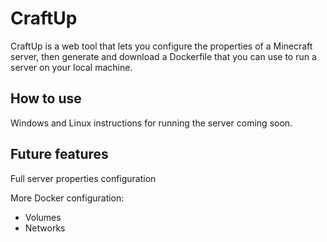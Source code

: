 # CraftUp
CraftUp is a web tool that lets you configure the properties of a Minecraft server, then generate and download a Dockerfile that you can use to run a server on your local machine.

## How to use
Windows and Linux instructions for running the server coming soon.

## Future features
Full server properties configuration

More Docker configuration:
- Volumes
- Networks
